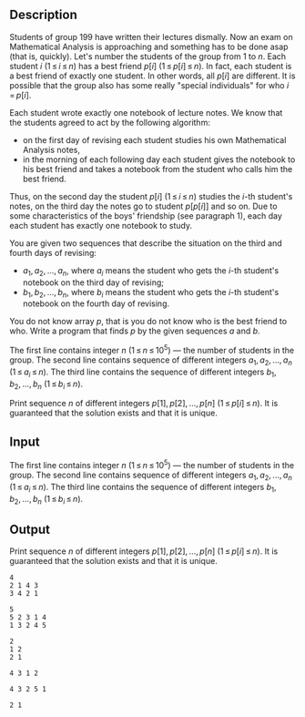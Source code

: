 ## Description

<div><p>Students of group 199 have written their lectures dismally. Now an exam on Mathematical Analysis is approaching and something has to be done asap (that is, quickly). Let's number the students of the group from 1 to <span class="tex-span"><i>n</i></span>. Each student <span class="tex-span"><i>i</i></span> (<span class="tex-span">1 ≤ <i>i</i> ≤ <i>n</i></span>) has a best friend <span class="tex-span"><i>p</i>[<i>i</i>]</span> (<span class="tex-span">1 ≤ <i>p</i>[<i>i</i>] ≤ <i>n</i></span>). In fact, each student is a best friend of <span class="tex-font-style-it">exactly one</span> student. In other words, all <span class="tex-span"><i>p</i>[<i>i</i>]</span> are different. It is possible that the group also has some really "special individuals" for who <span class="tex-span"><i>i</i> = <i>p</i>[<i>i</i>]</span>.</p><p>Each student wrote exactly one notebook of lecture notes. We know that the students agreed to act by the following algorithm: </p><ul> <li> on the first day of revising each student studies his own Mathematical Analysis notes, </li><li> in the morning of each following day each student gives the notebook to his best friend and takes a notebook from the student who calls him the best friend. </li></ul><p>Thus, on the second day the student <span class="tex-span"><i>p</i>[<i>i</i>]</span> (<span class="tex-span">1 ≤ <i>i</i> ≤ <i>n</i></span>) studies the <span class="tex-span"><i>i</i></span>-th student's notes, on the third day the notes go to student <span class="tex-span"><i>p</i>[<i>p</i>[<i>i</i>]]</span> and so on. Due to some characteristics of the boys' friendship (see paragraph 1), each day each student has exactly one notebook to study.</p><p>You are given two sequences that describe the situation on the third and fourth days of revising:</p><ul> <li> <span class="tex-span"><i>a</i><sub class="lower-index">1</sub>, <i>a</i><sub class="lower-index">2</sub>, ..., <i>a</i><sub class="lower-index"><i>n</i></sub></span>, where <span class="tex-span"><i>a</i><sub class="lower-index"><i>i</i></sub></span> means the student who gets the <span class="tex-span"><i>i</i></span>-th student's notebook on the third day of revising; </li><li> <span class="tex-span"><i>b</i><sub class="lower-index">1</sub>, <i>b</i><sub class="lower-index">2</sub>, ..., <i>b</i><sub class="lower-index"><i>n</i></sub></span>, where <span class="tex-span"><i>b</i><sub class="lower-index"><i>i</i></sub></span> means the student who gets the <span class="tex-span"><i>i</i></span>-th student's notebook on the fourth day of revising. </li></ul><p>You do not know array <span class="tex-span"><i>p</i></span>, that is you do not know who is the best friend to who. Write a program that finds <span class="tex-span"><i>p</i></span> by the given sequences <span class="tex-span"><i>a</i></span> and <span class="tex-span"><i>b</i></span>.</p></div><div class="input-specification"><p>The first line contains integer <span class="tex-span"><i>n</i></span> (<span class="tex-span">1 ≤ <i>n</i> ≤ 10<sup class="upper-index">5</sup></span>) — the number of students in the group. The second line contains sequence of different integers <span class="tex-span"><i>a</i><sub class="lower-index">1</sub>, <i>a</i><sub class="lower-index">2</sub>, ..., <i>a</i><sub class="lower-index"><i>n</i></sub></span> (<span class="tex-span">1 ≤ <i>a</i><sub class="lower-index"><i>i</i></sub> ≤ <i>n</i></span>). The third line contains the sequence of different integers <span class="tex-span"><i>b</i><sub class="lower-index">1</sub>, <i>b</i><sub class="lower-index">2</sub>, ..., <i>b</i><sub class="lower-index"><i>n</i></sub></span> (<span class="tex-span">1 ≤ <i>b</i><sub class="lower-index"><i>i</i></sub> ≤ <i>n</i></span>).</p></div><div class="output-specification"><p>Print sequence <span class="tex-span"><i>n</i></span> of different integers <span class="tex-span"><i>p</i>[1], <i>p</i>[2], ..., <i>p</i>[<i>n</i>]</span> (<span class="tex-span">1 ≤ <i>p</i>[<i>i</i>] ≤ <i>n</i></span>). It is guaranteed that the solution exists and that it is unique.</p></div>

## Input

<p>The first line contains integer <span class="tex-span"><i>n</i></span> (<span class="tex-span">1 ≤ <i>n</i> ≤ 10<sup class="upper-index">5</sup></span>) — the number of students in the group. The second line contains sequence of different integers <span class="tex-span"><i>a</i><sub class="lower-index">1</sub>, <i>a</i><sub class="lower-index">2</sub>, ..., <i>a</i><sub class="lower-index"><i>n</i></sub></span> (<span class="tex-span">1 ≤ <i>a</i><sub class="lower-index"><i>i</i></sub> ≤ <i>n</i></span>). The third line contains the sequence of different integers <span class="tex-span"><i>b</i><sub class="lower-index">1</sub>, <i>b</i><sub class="lower-index">2</sub>, ..., <i>b</i><sub class="lower-index"><i>n</i></sub></span> (<span class="tex-span">1 ≤ <i>b</i><sub class="lower-index"><i>i</i></sub> ≤ <i>n</i></span>).</p>

## Output

<p>Print sequence <span class="tex-span"><i>n</i></span> of different integers <span class="tex-span"><i>p</i>[1], <i>p</i>[2], ..., <i>p</i>[<i>n</i>]</span> (<span class="tex-span">1 ≤ <i>p</i>[<i>i</i>] ≤ <i>n</i></span>). It is guaranteed that the solution exists and that it is unique.</p>





```input1
4
2 1 4 3
3 4 2 1

```




```input2
5
5 2 3 1 4
1 3 2 4 5

```




```input3
2
1 2
2 1

```




```output1
4 3 1 2
```




```output2
4 3 2 5 1
```




```output3
2 1
```


